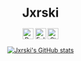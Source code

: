 <div align="center">
  <h1>Jxrski</h1>
  <a href="https://github.com/jxrski"></a>

  <p>
    <img height="25" src="https://api.visitorbadge.io/api/VisitorHit?user=jxrski&countColorcountColor&countColor=%23006EFF" alt="Profile Views"/>
    <img height="25" src="https://img.shields.io/github/followers/jxrski?color=4a12ba&style=for-the-badge&logo=github&label=Follow" alt="Followers"/>
    <img height="25" src="https://img.shields.io/github/stars/jxrski?color=f429ff&style=for-the-badge&logo=github&label=Stars" alt="Stars"/>
  </p>

  <a href="https://github.com/jxrski/github-readme-stats">
    <img src="https://github-readme-stats.vercel.app/api/?username=jxrski&title_color=f44336&text_color=9f9f9f&show_icons=true&bg_color=000000&hide_border=true&icon_color=f44336&hide_title=true&count_private=true" alt="Jxrski's GitHub stats">
  </a>
</div>
